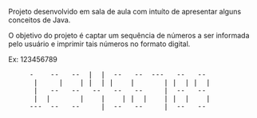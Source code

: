 Projeto desenvolvido em sala de aula com intuíto de apresentar alguns conceitos de Java.

O objetivo do projeto é captar um sequência de números a ser informada pelo usuário e imprimir tais números no formato digital.

Ex: 123456789

<html> 
<body>
<pre>
	 -    --   --  |  |  --   --  ---   --   --   
	  |     |    | |  | |    |       | |  | |  |  
	  |   --   --   --   --   --     |  --   --   
	  |  |       |    |    | |  |    | |  |    |  
	 ---  --   --     |  --   --     |  --   --  
 
 </pre>
</body>
</html>









